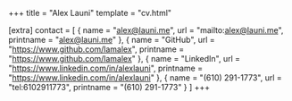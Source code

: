 +++
title = "Alex Launi"
template = "cv.html"

[extra]
contact = [
    { name = "alex@launi.me", url = "mailto:alex@launi.me", printname = "alex@launi.me" },
    { name = "GitHub", url = "https://www.github.com/lamalex", printname = "https://www.github.com/lamalex" },
    { name = "LinkedIn", url = "https://www.linkedin.com/in/alexlauni", printname = "https://www.linkedin.com/in/alexlauni" },
    { name = "(610) 291-1773", url = "tel:6102911773", printname = "(610) 291-1773" }
]
+++
